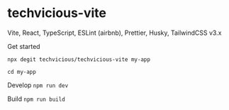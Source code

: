 # techvicious-vite
 
Vite, React, TypeScript, ESLint (airbnb), Prettier, Husky, TailwindCSS v3.x

Get started
```
npx degit techvicious/techvicious-vite my-app

cd my-app
```

Develop
`npm run dev`

Build
`npm run build`
